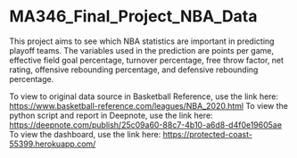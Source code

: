 # MA346_Final_Project_NBA_Data

This project aims to see which NBA statistics are important in predicting playoff teams. The variables used in the prediction are points per game, effective field goal percentage, turnover percentage, free throw factor, net rating, offensive rebounding percentage, and defensive rebounding percentage.

To view to original data source in Basketball Reference, use the link here: https://www.basketball-reference.com/leagues/NBA_2020.html
To view the python script and report in Deepnote, use the link here: https://deepnote.com/publish/25c09a60-88c7-4b10-a6d8-d4f0e19605ae
To view the dashboard, use the link here: https://protected-coast-55399.herokuapp.com/
